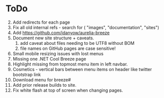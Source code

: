 # ToDo

2) Add redirects for each page
3) Fix all old internal refs - search for ( "images", "documentation", "sites")
5) Add https://github.com/jdanyow/aurelia-breeze
6) Document new site structure + caveats.
   1) add caveat about files needing to be UTF8 without BOM
   2) file names on GitHub pages are case sensitive!  
8) Small mobile resizing issues with lost menus
10) Missing one .NET Cool Breeze page
11) Highlight missing from topmost menu item in left navbar.
12) Cosmetics - vertical bars between menu items on header like twitter bootstrap link
13) Download menu for breeze#
14) Add prior release builds to site.
16) Fix white flash at top of screen when changing pages.